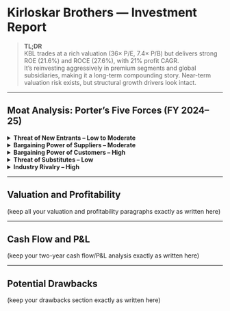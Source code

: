# Kirloskar Brothers — Investment Report

> **TL;DR**  
> KBL trades at a rich valuation (36× P/E, 7.4× P/B) but delivers strong ROE (21.6%) and ROCE (27.6%), with 21% profit CAGR.  
> It’s reinvesting aggressively in premium segments and global subsidiaries, making it a long-term compounding story. Near-term valuation risk exists, but structural growth drivers look intact.

---

## Moat Analysis: Porter’s Five Forces (FY 2024–25)

<details>
  <summary><strong>Threat of New Entrants – Low to Moderate</strong></summary>

KBL operates in capital-intensive, highly specialised industries (fluid management, nuclear-grade pumps, large infrastructure water systems).  
The company’s 137-year legacy, patents (e.g., PICO hydro power system), and certifications like GreenCo/GreenPro create strong entry barriers.  
However, government policies like Make in India and the rise of smaller domestic manufacturers in retail and agricultural pumps slightly lower barriers in certain segments.  
**Implication:** Entry is difficult in critical infrastructure/nuclear markets, but easier in low-cost retail pumps.
</details>

<details>
  <summary><strong>Bargaining Power of Suppliers – Moderate</strong></summary>

The report highlights risks from procurement costs, commodity price volatility, and supplier dependence.  
KBL mitigates this through:  
- Supplier diversification (400+ vendors engaged, 244 surveyed in FY25).  
- Sustainable sourcing (43% share, ESG audits covering 63% of spend).  
- Long-term partnerships with Siemens for energy-efficient motors.  
**Implication:** Supplier power is balanced by KBL’s scale and partnerships, though global commodity cycles remain a risk.
</details>

<details>
  <summary><strong>Bargaining Power of Customers – High</strong></summary>

Customers increasingly demand energy-efficient, digitally connected, ESG-aligned solutions.  
The company faces pricing and delivery pressure, which directly impact margins.  
To counter this, KBL invests in R&D (IoT-enabled pumps, AI-based diagnostics), offers warranties and service support, and maintains strong brand trust (84.3% customer satisfaction score in FY25).
</details>

<details>
  <summary><strong>Threat of Substitutes – Low</strong></summary>

Fluid management in infrastructure, power, irrigation, and nuclear sectors has few direct substitutes.  
Alternative technologies (desalination, renewable-powered systems) still require advanced pumping solutions, which KBL is already developing.  
KBL’s IoT platforms (KirloSmart 2.0/2.1) and niche solutions (fish-friendly pumps, PAT turbines) further reduce substitution risk.
</details>

<details>
  <summary><strong>Industry Rivalry – High</strong></summary>

The report notes intense competition from both domestic players and global entrants in pumps and fluid management.  
Rivalry is strongest in commoditised segments like domestic/agricultural pumps (price-sensitive) but lower in specialised markets like nuclear and defence.  
KBL defends share through global presence (120+ countries, 17 plants worldwide), brand trust, and focus on high-value projects.
</details>

---

## Valuation and Profitability

(keep all your valuation and profitability paragraphs exactly as written here)

---

## Cash Flow and P&L

(keep your two-year cash flow/P&L analysis exactly as written here)

---

## Potential Drawbacks

(keep your drawbacks section exactly as written here)
